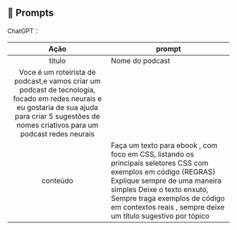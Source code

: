 ## 🧠 Prompts


ChatGPT：

|   Ação   | prompt                                                                                                                                                                                                                                                                         |
| :------: | ------------------------------------------------------------------------------------------------------------------------------------------------------------------------------------------------------------------------------------------------------------------------------ |
|  título  | Nome do podcast
Voce é um roteirista de podcast,e vamos criar um podcast de tecnologia, focado em redes neurais e eu gostaria de sua ajuda para criar 5 sugestões de nomes criativos para um podcast redes neurais|
| conteúdo | Faça um texto para ebook , com foco em CSS, listando os principais seletores CSS com exemplos em código {REGRAS} Explique sempre de uma maneira simples Deixe o texto enxuto, Sempre traga exemplos de código em contextos reais , sempre deixe um título sugestivo por tópico |

